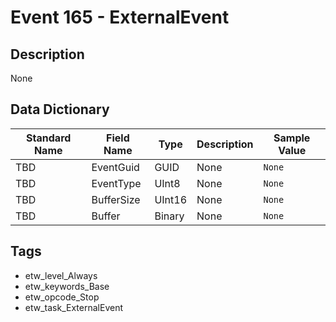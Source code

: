 # Event 165 - ExternalEvent

## Description
None

## Data Dictionary
|Standard Name|Field Name|Type|Description|Sample Value|
|---|---|---|---|---|
|TBD|EventGuid|GUID|None|`None`|
|TBD|EventType|UInt8|None|`None`|
|TBD|BufferSize|UInt16|None|`None`|
|TBD|Buffer|Binary|None|`None`|

## Tags
* etw_level_Always
* etw_keywords_Base
* etw_opcode_Stop
* etw_task_ExternalEvent
